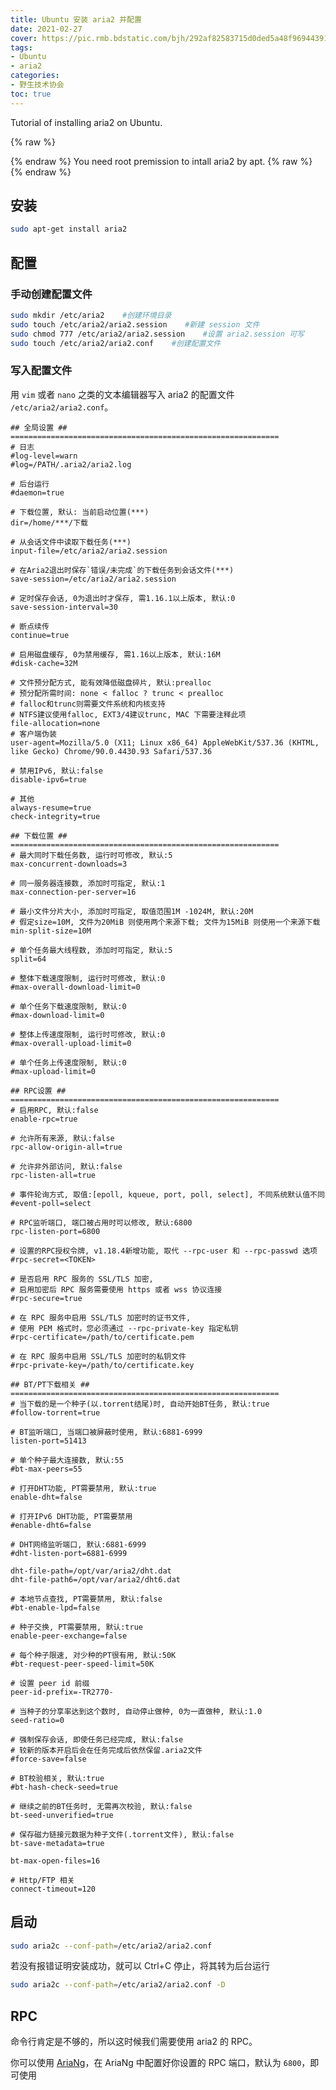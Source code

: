 ```yaml
---
title: Ubuntu 安装 aria2 并配置
date: 2021-02-27
cover: https://pic.rmb.bdstatic.com/bjh/292af82583715d0ded5a48f96944391e.png
tags:
- Ubuntu
- aria2
categories:
- 野生技术协会
toc: true
---
```

Tutorial of installing aria2 on Ubuntu.
<!--more-->
{% raw %}<article class="message is-success"><div class="message-body">{% endraw %}
You need root premission to intall aria2 by apt.
{% raw %}</div></article>{% endraw %}

## 安装

``` BASH BASH
sudo apt-get install aria2
```

## 配置

### 手动创建配置文件

``` BASH BASH
sudo mkdir /etc/aria2    #创建环境目录
sudo touch /etc/aria2/aria2.session    #新建 session 文件
sudo chmod 777 /etc/aria2/aria2.session    #设置 aria2.session 可写 
sudo touch /etc/aria2/aria2.conf    #创建配置文件
```


### 写入配置文件

用 `vim` 或者 `nano` 之类的文本编辑器写入 aria2 的配置文件 `/etc/aria2/aria2.conf`。

``` path /etc/aria2/aria2.conf >folded
## 全局设置 ## ============================================================
# 日志
#log-level=warn
#log=/PATH/.aria2/aria2.log

# 后台运行
#daemon=true

# 下载位置, 默认: 当前启动位置(***)
dir=/home/***/下载 

# 从会话文件中读取下载任务(***)
input-file=/etc/aria2/aria2.session

# 在Aria2退出时保存`错误/未完成`的下载任务到会话文件(***)
save-session=/etc/aria2/aria2.session

# 定时保存会话, 0为退出时才保存, 需1.16.1以上版本, 默认:0
save-session-interval=30

# 断点续传
continue=true

# 启用磁盘缓存, 0为禁用缓存, 需1.16以上版本, 默认:16M
#disk-cache=32M

# 文件预分配方式, 能有效降低磁盘碎片, 默认:prealloc
# 预分配所需时间: none < falloc ? trunc < prealloc
# falloc和trunc则需要文件系统和内核支持
# NTFS建议使用falloc, EXT3/4建议trunc, MAC 下需要注释此项
file-allocation=none
# 客户端伪装
user-agent=Mozilla/5.0 (X11; Linux x86_64) AppleWebKit/537.36 (KHTML, like Gecko) Chrome/90.0.4430.93 Safari/537.36

# 禁用IPv6, 默认:false
disable-ipv6=true

# 其他
always-resume=true
check-integrity=true

## 下载位置 ## ============================================================
# 最大同时下载任务数, 运行时可修改, 默认:5
max-concurrent-downloads=3

# 同一服务器连接数, 添加时可指定, 默认:1
max-connection-per-server=16

# 最小文件分片大小, 添加时可指定, 取值范围1M -1024M, 默认:20M
# 假定size=10M, 文件为20MiB 则使用两个来源下载; 文件为15MiB 则使用一个来源下载
min-split-size=10M

# 单个任务最大线程数, 添加时可指定, 默认:5
split=64

# 整体下载速度限制, 运行时可修改, 默认:0
#max-overall-download-limit=0

# 单个任务下载速度限制, 默认:0
#max-download-limit=0

# 整体上传速度限制, 运行时可修改, 默认:0
#max-overall-upload-limit=0

# 单个任务上传速度限制, 默认:0
#max-upload-limit=0

## RPC设置 ## ============================================================
# 启用RPC, 默认:false
enable-rpc=true

# 允许所有来源, 默认:false
rpc-allow-origin-all=true

# 允许非外部访问, 默认:false
rpc-listen-all=true

# 事件轮询方式, 取值:[epoll, kqueue, port, poll, select], 不同系统默认值不同
#event-poll=select

# RPC监听端口, 端口被占用时可以修改, 默认:6800
rpc-listen-port=6800

# 设置的RPC授权令牌, v1.18.4新增功能, 取代 --rpc-user 和 --rpc-passwd 选项
#rpc-secret=<TOKEN>

# 是否启用 RPC 服务的 SSL/TLS 加密,
# 启用加密后 RPC 服务需要使用 https 或者 wss 协议连接
#rpc-secure=true

# 在 RPC 服务中启用 SSL/TLS 加密时的证书文件,
# 使用 PEM 格式时，您必须通过 --rpc-private-key 指定私钥
#rpc-certificate=/path/to/certificate.pem

# 在 RPC 服务中启用 SSL/TLS 加密时的私钥文件
#rpc-private-key=/path/to/certificate.key

## BT/PT下载相关 ## ============================================================
# 当下载的是一个种子(以.torrent结尾)时, 自动开始BT任务, 默认:true
#follow-torrent=true

# BT监听端口, 当端口被屏蔽时使用, 默认:6881-6999
listen-port=51413

# 单个种子最大连接数, 默认:55
#bt-max-peers=55

# 打开DHT功能, PT需要禁用, 默认:true
enable-dht=false

# 打开IPv6 DHT功能, PT需要禁用
#enable-dht6=false

# DHT网络监听端口, 默认:6881-6999
#dht-listen-port=6881-6999

dht-file-path=/opt/var/aria2/dht.dat
dht-file-path6=/opt/var/aria2/dht6.dat

# 本地节点查找, PT需要禁用, 默认:false
#bt-enable-lpd=false

# 种子交换, PT需要禁用, 默认:true
enable-peer-exchange=false

# 每个种子限速, 对少种的PT很有用, 默认:50K
#bt-request-peer-speed-limit=50K

# 设置 peer id 前缀
peer-id-prefix=-TR2770-

# 当种子的分享率达到这个数时, 自动停止做种, 0为一直做种, 默认:1.0
seed-ratio=0

# 强制保存会话, 即使任务已经完成, 默认:false
# 较新的版本开启后会在任务完成后依然保留.aria2文件
#force-save=false

# BT校验相关, 默认:true
#bt-hash-check-seed=true

# 继续之前的BT任务时, 无需再次校验, 默认:false
bt-seed-unverified=true

# 保存磁力链接元数据为种子文件(.torrent文件), 默认:false
bt-save-metadata=true

bt-max-open-files=16

# Http/FTP 相关
connect-timeout=120
```
## 启动

``` BASH BASH
sudo aria2c --conf-path=/etc/aria2/aria2.conf
```

若没有报错证明安装成功，就可以 Ctrl+C 停止，将其转为后台运行

``` BASH BASH
sudo aria2c --conf-path=/etc/aria2/aria2.conf -D
```

## RPC

命令行肯定是不够的，所以这时候我们需要使用 aria2 的 RPC。

你可以使用 [AriaNg](https://github.com/mayswind/AriaNg/releases)，在 AriaNg 中配置好你设置的 RPC 端口，默认为 `6800`，即可使用
